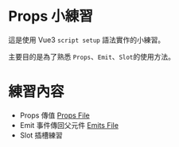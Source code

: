 # Props 小練習
這是使用 Vue3 `script setup` 語法實作的小練習。

主要目的是為了熟悉 `Props`、`Emit`、`Slot`的使用方法。

# 練習內容
- Props 傳值 [Props File](https://github.com/Wcosine/Prop-practice/tree/main/Props%20File)
- Emit 事件傳回父元件 [Emits File](https://github.com/Wcosine/Prop-practice/tree/main/Emits%20File)
- Slot 插槽練習
